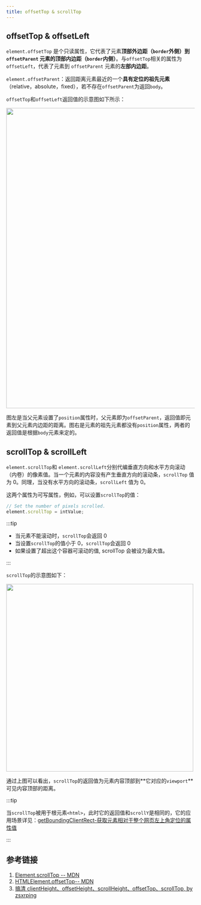 ```yaml
---
title: offsetTop & scrollTop
---
```


## offsetTop & offsetLeft

`element.offsetTop` 是个只读属性，它代表了元素**顶部外边距（`border`外侧）**到 `offsetParent` 元素的**顶部内边距（`border`内侧）**。与`offsetTop`相关的属性为`offsetLeft`，代表了元素到 `offsetParent` 元素的**左部内边距**。

`element.offsetParent`：返回距离元素最近的一个**具有定位的祖先元素**（relative，absolute，fixed），若不存在`offsetParent`为返回`body`。

`offsetTop`和`offsetLeft`返回值的示意图如下所示：

<Img width="800" src="https://cosmos-x.oss-cn-hangzhou.aliyuncs.com/20200926183644.png" />

图左是当父元素设置了`position`属性时，父元素即为`offsetParent`，返回值即元素到父元素内边距的距离。图右是元素的祖先元素都没有`position`属性，两者的返回值是根据`body`元素来定的。

## scrollTop & scrollLeft

`element.scrollTop`和 `element.scrollLeft`分别代编垂直方向和水平方向滚动（内卷）的像素值。当一个元素的内容没有产生垂直方向的滚动条，`scrollTop` 值为 0。同理，当没有水平方向的滚动条，`scrollLeft` 值为 0。

这两个属性为可写属性，例如，可以设置`scrollTop`的值：

```js
// Set the number of pixels scrolled.
element.scrollTop = intValue;
```

:::tip

- 当元素不能滚动时，`scrollTop`会返回 0
- 当设置`scrollTop`的值小于 0，`scrollTop`会返回 0
- 如果设置了超出这个容器可滚动的值, scrollTop 会被设为最大值。

:::

`scrollTop`的示意图如下：

<Img width="500" src="https://cosmos-x.oss-cn-hangzhou.aliyuncs.com/20200926185326.png" />

通过上图可以看出，`scrollTop`的返回值为元素内容顶部到**它对应的`viewport`**可见内容顶部的距离。

:::tip

当`scrollTop`被用于根元素`<html>`，此时它的返回值和`scrollY`是相同的，它的应用场景详见：[getBoundingClientRect-获取元素相对于整个网页左上角定位的属性值](/docs/html/3.element/getBoundingClientRect#%E8%8E%B7%E5%8F%96%E5%85%83%E7%B4%A0%E7%9B%B8%E5%AF%B9%E4%BA%8E%E6%95%B4%E4%B8%AA%E7%BD%91%E9%A1%B5%E5%B7%A6%E4%B8%8A%E8%A7%92%E5%AE%9A%E4%BD%8D%E7%9A%84%E5%B1%9E%E6%80%A7%E5%80%BC)

:::

## 参考链接

1. [Element.scrollTop -- MDN](https://developer.mozilla.org/en-US/docs/Web/API/Element/scrollTop)
1. [HTMLElement.offsetTop-- MDN](https://developer.mozilla.org/en-US/docs/Web/API/HTMLElement/offsetTop)
1. [搞清 clientHeight、offsetHeight、scrollHeight、offsetTop、scrollTop, by zsxrping](https://www.imooc.com/article/17571)
